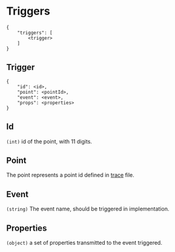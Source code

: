 # Triggers

    {
        "triggers": [
            <trigger>
        ]
    }


## Trigger

    {
        "id": <id>,
        "point": <pointId>,
        "event": <event>,
        "props": <properties>
    }


## Id
`(int)` id of the point, with 11 digits.


## Point

The point represents a point id defined in [trace](./trace.md) file.


## Event

`(string)` The event name, should be triggered in implementation.


## Properties

`(object)` a set of properties transmitted to the event triggered.
